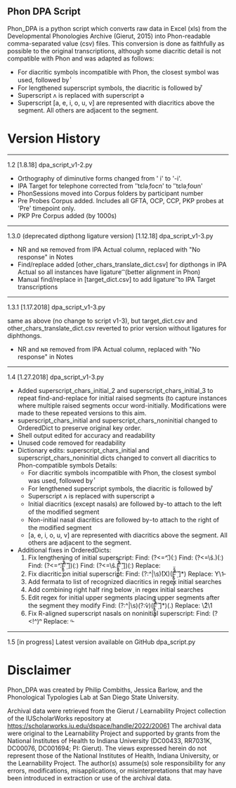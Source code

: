 ## Phon DPA Script
Phon_DPA is a python script which converts raw data in Excel (xls) from the Developmental Phonologies Archive (Gierut, 2015)
into Phon-readable comma-separated value (csv) files. This conversion is done as faithfully as possible to the original transcriptions, although some diacritic detail is not compatible with Phon and was adapted as follows:

- For diacritic symbols incompatible with Phon, the closest symbol was used, followed by ̾
- For lengthened superscript symbols, the diacritic is followed by ͒
- Superscript ʌ is replaced with superscript ə
- Superscript [a, e, i, o, u, v] are represented with diacritics above the segment. All others are adjacent to the segment.

# Version History
*******************
1.2 [1.8.18]
dpa_script_v1-2.py

- Orthography of diminutive forms changed from ' i' to '-i'.
- IPA Target for telephone corrected from 'ˈtɛləˌfocn' to 'ˈtɛləˌfoʊn'
- PhonSessions moved into Corpus folders by participant number
- Pre Probes Corpus added. Includes all GFTA, OCP, CCP, PKP probes at 'Pre' timepoint only.
- PKP Pre Corpus added (by 1000s)

*******************
1.3.0 (deprecated dipthong ligature version) [1.12.18]
dpa_script_v1-3.py

- NR and ɴʀ removed from IPA Actual column, replaced with "No response" in Notes
- Find/replace added [other_chars_translate_dict.csv] for dipthongs in IPA Actual so all instances have ligature ͡  (better alignment in Phon)
- Manual find/replace in [target_dict.csv] to add ligature ͡  to IPA Target transcriptions

*******************
1.3.1 [1.17.2018]
dpa_script_v1-3.py

same as above (no change to script v1-3), but target_dict.csv and other_chars_translate_dict.csv reverted to prior version without ligatures for diphthongs.
- NR and ɴʀ removed from IPA Actual column, replaced with "No response" in Notes

*******************
1.4 [1.27.2018]
dpa_script_v1-3.py

- Added superscript_chars_initial_2 and superscript_chars_initial_3 to repeat find-and-replace for initial raised segments (to capture instances where multiple raised segments occur word-initially. Modifications were made to these repeated versions to this aim.
- superscript_chars_initial and superscript_chars_noninitial changed to OrderedDict to preserve original key order.
- Shell output edited for accuracy and readability
- Unused code removed for readability
- Dictionary edits: superscript_chars_initial and superscript_chars_noninitial dicts changed to convert all diacritics to Phon-compatible symbols
	Details:
	- For diacritic symbols incompatible with Phon, the closest symbol was used, followed by ̾
	- For lengthened superscript symbols, the diacritic is followed by ͒
	- Superscript ʌ is replaced with superscript ə
	- Initial diacritics (except nasals) are followed by ̵  to attach to the left of the modified segment
	- Non-initial nasal diacritics are followed by ̵  to attach to the right of the modified segment
	- [a, e, i, o, u, v] are represented with diacritics above the segment. All others are adjacent to the segment.
- Additional fixes in OrderedDicts:  
	1. Fix lengthening of initial superscript:
		Find: (?<=^̂.)(ː)
		Find: (?<=\ŝ.)(ː)
		Find: (?<=^̂.[̴̡̪̥̩̜̰͔̊͋̄̈̚̕˭̣̃˺])(ː)
		Find: (?<=\ŝ.[̴̡̪̥̩̜̰͔̊͋̄̈̚̕˭̣̃˺])(ː)
		Replace: 
	2. Fix diacritic on initial superscript:
		Find: (?:^|\s)̂(X)([̴̡̪̥̩̜̰͔̊͋̄̈̚̕˭̣̃˺]*)
		Replace: Y\1̵
	3. Add fermata to list of recognized diacritics in regex initial searches
	4. Add combining right half ring below  ̹  in regex initial searches
	5. Edit regex for initial upper segments placing upper segments after the segment they modify
		Find: (?:^|\s)(?:̂v)([̴̡̪̥̩̜̰͔͒̊͋̄̈̚̕˭̣̃˺]*)(.)
		Replace: \2ͮ\1
	6. Fix R-aligned superscript nasals on noninitial superscript:
		Find: (?<!^)ⁿ
		Replace: ⁿ̵

*******************
1.5 [in progress] Latest version available on GitHub
dpa_script.py


# Disclaimer
Phon_DPA was created by Philip Combiths, Jessica Barlow, and the Phonological Typologies Lab at San Diego State University.


Archival data were retrieved from the Gierut / Learnability Project collection of the IUScholarWorks repository at https://scholarworks.iu.edu/dspace/handle/2022/20061 The archival data were original to the Learnability Project and supported by grants from the National Institutes of Health to Indiana University (DC00433, RR7031K, DC00076, DC001694; PI: Gierut). The views expressed herein do not represent those of the National Institutes of Health, Indiana University, or the Learnability Project. The author(s) assume(s) sole responsibility for any errors, modifications, misapplications, or misinterpretations that may have been introduced in extraction or use of the archival data.
